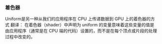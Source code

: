 ### 着色器
Uniform是另一种从我们的应用程序在 CPU 上传递数据到 GPU 上的着色器的方式
翻译：
在着色器（shader）中声明为 uniform 的变量意味着这些变量的值是由应用程序（通常是在 CPU 端的代码）设置的，而不是在每个顶点或片段的处理过程中改变的。